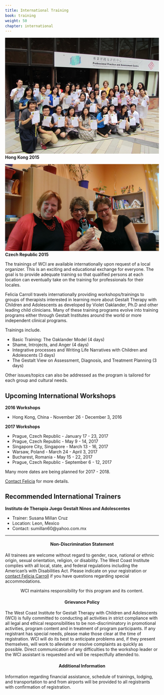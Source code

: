 ```yaml
---
title: International Training
book: training
weight: 50
chapter: international
---
```

<div class="row">
    <div class="col col-sm-6">
        <p><img src="/assets/img/hongkong2015.jpg" class="img-responsive img-thumbnail" />
        <strong>Hong Kong 2015</strong></p>
        <p><img src="/assets/img/FeliciaMole.jpg" class="img-responsive img-thumbnail" />
        <strong>Czech Republic 2015</strong></p>
    </div>
    <div class="col col-sm-6">
        <p>The trainings of WCI are available internationally upon request of a local organizer. This is an exciting and educational exchange for everyone. The goal is to provide adequate training so that qualified persons at each location can eventually take on the training for professionals for their locales.</p>
        <p>Felicia Carroll travels internationally providing workshops/trainings to groups of therapists interested in learning more about Gestalt Therapy with Children and Adolescents as developed by Violet Oaklander, Ph.D and other leading child clinicians. Many of these training programs evolve into training programs either through Gestalt Institutes around the world or more independent clinical programs.</p>
        <p>Trainings include.
        <ul>
            <li>Basic Training: The Oaklander Model (4 days)</li>
            <li>Shame, Introjects, and Anger (4 days)</li>
            <li>Integrative processes and Writing Life Narratives with Children and Adolescents (3 days)</li>
            <li>The Gestalt View on Assessment, Diagnosis, and Treatment Planning (3 days)</li>
        </ul>
        Other issues/topics can also be addressed as the program is tailored for each group and cultural needs.
        </p>
        <h2>Upcoming International Workshops</h2>
        <strong>2016 Workshops</strong>
        <ul>
            <li>Hong Kong, China - November 26 - December 3, 2016</li>
        </ul>
        <strong>2017 Workshops</strong>
        <ul>
            <li>Prague, Czech Republic - January 17 - 23, 2017</li>
            <li>Prague, Czech Republic - May 9 - 14, 2017</li>
            <li>Singapore City, Singapore - March 13 - 16, 2017</li>
            <li>Warsaw, Poland - March 24 - April 3, 2017</li>
            <li>Bucharest, Romania - May 15 - 22, 2017</li>
            <li>Prague, Czech Republic - September 6 - 12, 2017</li>
        </ul>
        <p>Many more dates are being planned for 2017 - 2018.</p>
        <p><a href="/contact">Contact Felicia</a> for more details.</p>
    </div>
</div>
<div class="docs-section">
  <h2 id="recommended-international" class="header-title">Recommended International Trainers</h2>
  <div class="docs-section">
    <strong>Instituto de Therapia Juego Gestalt Ninos and Adolescentes</strong>
    <ul>
      <li>Trainer: Susana Millan Cruz</li>
      <li>Location: Leon, Mexico</li>
      <li>Contact: sumillan60@yahoo.com.mx</li>
    </ul>
  </div>
</div>
<hr>
<p></p>
<div class="row">
  <div class="col col-sm-8 col-sm-offset-2">
    <h4 style="text-align: center;"><strong>Non-Discrimination Statement</strong></h4>
    <p>All trainees are welcome without regard to gender, race, national or ethnic origin, sexual orientation, religion, or disability. The West Coast Institute complies with all local, state, and federal regulations including the American’s with Disabilities Act. Please indicate on your registration or <a href="/contact">contact Felicia Carroll</a> if you have questions regarding special accommodations.</p>
  </div>
</div>
<div class="row">
  <div class="col col-sm-8 col-sm-offset-2" style="text-align:center;">
    <p>WCI maintains responsibility for this program and its content.</p>
  </div>
</div>
<p></p>
<p></p>
<div class="row">
  <div class="col col-sm-8 col-sm-offset-2">
    <h4 style="text-align: center;"><strong>Grievance Policy</strong></h4>
    <p>The West Coast Institute for Gestalt Therapy with Children and Adolescents (WCI) is fully committed to conducting all activities in strict compliance with all legal and ethical responsibilities to be non-discriminatory in promotional activities, program content and in treatment of program participants. If any registrant has special needs, please make those clear at the time of registration.   WCI will do its best to anticipate problems and, if they present themselves, will work to alleviate or resolve complaints as quickly as possible.  Direct communication of any difficulties to the workshop leader or the WCI assistant is requested and will be respectfully attended to.</p>
  </div>
</div>
<div class="row">
  <div class="col col-sm-8 col-sm-offset-2">
    <h4 style="text-align: center;"><strong>Additional Information</strong></h4>
    <p>Information regarding financial assistance, schedule of trainings, lodging, and transportation to and from airports will be provided to all registrants with confirmation of registration.</p>
  </div>
</div>
